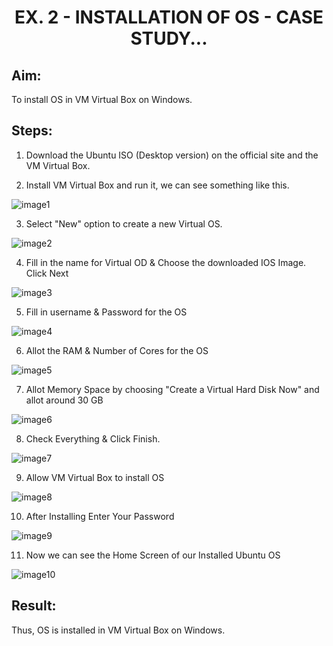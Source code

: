 # <p align="center">EX. 2 - INSTALLATION OF OS - CASE STUDY...</p>

## **Aim:**

To install OS in VM Virtual Box on Windows.

## **Steps:**

1.  Download the Ubuntu ISO (Desktop version) on the official site and the VM Virtual Box.

2.  Install VM Virtual Box and run it, we can see something like this.

![image1](https://github.com/anto-richard/OS-EX.2-INSTALLATION-OF-OS---CASE-STUDY/assets/93427534/853f10ca-b9f7-4012-b95a-7acd84f20e15)

3.  Select "New" option to create a new Virtual OS.
   
![image2](https://github.com/anto-richard/OS-EX.2-INSTALLATION-OF-OS---CASE-STUDY/assets/93427534/5f91014a-ebdf-4e66-aebe-fee76a1c966a)

4. Fill in the name for Virtual OD & Choose the downloaded IOS Image. Click Next
   
![image3](https://github.com/anto-richard/OS-EX.2-INSTALLATION-OF-OS---CASE-STUDY/assets/93427534/471434f7-4397-4d83-83bb-678a0c9e62d7)

5.  Fill in username & Password for the OS
   
![image4](https://github.com/anto-richard/OS-EX.2-INSTALLATION-OF-OS---CASE-STUDY/assets/93427534/4c6cec25-a637-42f0-ba79-691a4b500374)

6.  Allot the RAM & Number of Cores for the OS
   
![image5](https://github.com/anto-richard/OS-EX.2-INSTALLATION-OF-OS---CASE-STUDY/assets/93427534/201f62b0-a9fc-40aa-9737-792d790da702)

7.  Allot Memory Space by choosing "Create a Virtual Hard Disk Now" and allot around 30 GB
   
![image6](https://github.com/anto-richard/OS-EX.2-INSTALLATION-OF-OS---CASE-STUDY/assets/93427534/020ae1e2-151e-49c0-bf1a-12df45c8a164)

8.  Check Everything & Click Finish.
   
![image7](https://github.com/anto-richard/OS-EX.2-INSTALLATION-OF-OS---CASE-STUDY/assets/93427534/7fca579f-5af0-4202-9802-d3a8f7d8692d)

9.  Allow VM Virtual Box to install OS
    
![image8](https://github.com/anto-richard/OS-EX.2-INSTALLATION-OF-OS---CASE-STUDY/assets/93427534/8c937a23-7371-4c2a-ad63-7968edc9f6d3)

10. After Installing Enter Your Password

![image9](https://github.com/anto-richard/OS-EX.2-INSTALLATION-OF-OS---CASE-STUDY/assets/93427534/06d075d3-47a7-4053-bf1b-ca037393e56c)

11. Now we can see the Home Screen of our Installed Ubuntu OS
    
![image10](https://github.com/anto-richard/OS-EX.2-INSTALLATION-OF-OS---CASE-STUDY/assets/93427534/8bac830e-5225-457f-b146-7fd46ec23731)

## **Result:**

Thus, OS is installed in VM Virtual Box on Windows.
